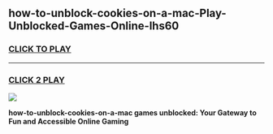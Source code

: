 
## how-to-unblock-cookies-on-a-mac-Play-Unblocked-Games-Online-lhs60
<h3>
<a href="https://premium76.site?title=how-to-unblock-cookies-on-a-mac&ref=25A">CLICK TO PLAY</a></h3>
<hr>

<h3>
<a href="https://premium76.site?title=how-to-unblock-cookies-on-a-mac&ref=25A">CLICK 2 PLAY</a>
  
</h3>

<a href="https://premium76.site?title=how-to-unblock-cookies-on-a-mac&ref=25A"><img src="https://clearcache.store/games.png"></a>


**how-to-unblock-cookies-on-a-mac games unblocked: Your Gateway to Fun and Accessible Online Gaming**
